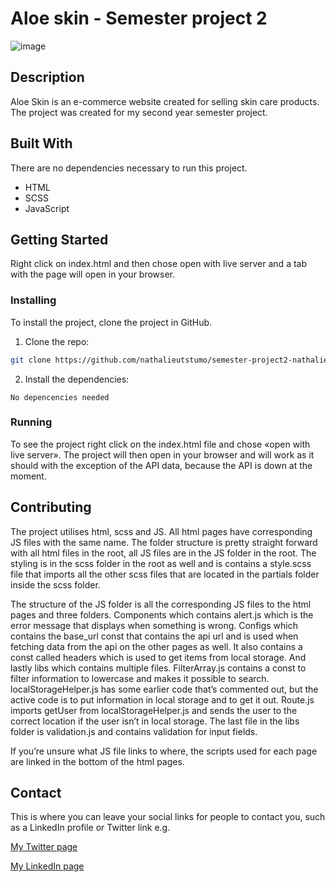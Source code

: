# Aloe skin - Semester project 2

![image](https://i.postimg.cc/1nXDFgSh/Skjermbilde-2022-01-27-kl-13-05-28.png)

## Description

Aloe Skin is an e-commerce website created for selling skin care products. The project was created for my second year semester project.

## Built With

There are no dependencies necessary to run this project.

- HTML
- SCSS
- JavaScript

## Getting Started

Right click on index.html and then chose open with live server and a tab with the page will open in your browser.

### Installing

To install the project, clone the project in GitHub.

1. Clone the repo:

```bash
git clone https://github.com/nathalieutstumo/semester-project2-nathalieutstumo.git
```

2. Install the dependencies:

```
No depencencies needed
```

### Running

To see the project right click on the index.html file and chose «open with live server». The project will then open in your browser and will work as it should with the exception of the API data, because the API is down at the moment.

## Contributing

The project utilises html, scss and JS. All html pages have corresponding JS files with the same name.
The folder structure is pretty straight forward with all html files in the root, all JS files are in the JS folder in the root. The styling is in the scss folder in the root as well and is contains a style.scss file that imports all the other scss files that are located in the partials folder inside the scss folder.

The structure of the JS folder is all the corresponding JS files to the html pages and three folders.
Components which contains alert.js which is the error message that displays when something is wrong.
Configs which contains the base_url const that contains the api url and is used when fetching data from the api on the other pages as well. It also contains a const called headers which is used to get items from local storage.
And lastly libs which contains multiple files. FilterArray.js contains a const to filter information to lowercase and makes it possible to search. localStorageHelper.js has some earlier code that’s commented out, but the active code is to put information in local storage and to get it out. Route.js imports getUser from localStorageHelper.js and sends the user to the correct location if the user isn’t in local storage. The last file in the libs folder is validation.js and contains validation for input fields.

If you’re unsure what JS file links to where, the scripts used for each page are linked in the bottom of the html pages.

## Contact

This is where you can leave your social links for people to contact you, such as a LinkedIn profile or Twitter link e.g.

[My Twitter page](www.twitter.com)

[My LinkedIn page](www.linkedin.com)

